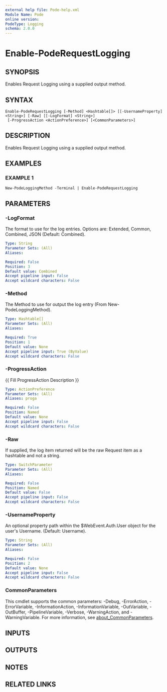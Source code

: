 ```yaml
---
external help file: Pode-help.xml
Module Name: Pode
online version:
PodeType: Logging
schema: 2.0.0
---
```


# Enable-PodeRequestLogging

## SYNOPSIS
Enables Request Logging using a supplied output method.

## SYNTAX

```
Enable-PodeRequestLogging [-Method] <Hashtable[]> [[-UsernameProperty] <String>] [-Raw] [[-LogFormat] <String>]
 [-ProgressAction <ActionPreference>] [<CommonParameters>]
```

## DESCRIPTION
Enables Request Logging using a supplied output method.

## EXAMPLES

### EXAMPLE 1
```
New-PodeLoggingMethod -Terminal | Enable-PodeRequestLogging
```

## PARAMETERS

### -LogFormat
The format to use for the log entries.
Options are: Extended, Common, Combined, JSON (Default: Combined).

```yaml
Type: String
Parameter Sets: (All)
Aliases:

Required: False
Position: 3
Default value: Combined
Accept pipeline input: False
Accept wildcard characters: False
```

### -Method
The Method to use for output the log entry (From New-PodeLoggingMethod).

```yaml
Type: Hashtable[]
Parameter Sets: (All)
Aliases:

Required: True
Position: 1
Default value: None
Accept pipeline input: True (ByValue)
Accept wildcard characters: False
```

### -ProgressAction
{{ Fill ProgressAction Description }}

```yaml
Type: ActionPreference
Parameter Sets: (All)
Aliases: proga

Required: False
Position: Named
Default value: None
Accept pipeline input: False
Accept wildcard characters: False
```

### -Raw
If supplied, the log item returned will be the raw Request item as a hashtable and not a string.

```yaml
Type: SwitchParameter
Parameter Sets: (All)
Aliases:

Required: False
Position: Named
Default value: False
Accept pipeline input: False
Accept wildcard characters: False
```

### -UsernameProperty
An optional property path within the $WebEvent.Auth.User object for the user's Username.
(Default: Username).

```yaml
Type: String
Parameter Sets: (All)
Aliases:

Required: False
Position: 2
Default value: None
Accept pipeline input: False
Accept wildcard characters: False
```

### CommonParameters
This cmdlet supports the common parameters: -Debug, -ErrorAction, -ErrorVariable, -InformationAction, -InformationVariable, -OutVariable, -OutBuffer, -PipelineVariable, -Verbose, -WarningAction, and -WarningVariable. For more information, see [about_CommonParameters](http://go.microsoft.com/fwlink/?LinkID=113216).

## INPUTS

## OUTPUTS

## NOTES

## RELATED LINKS
